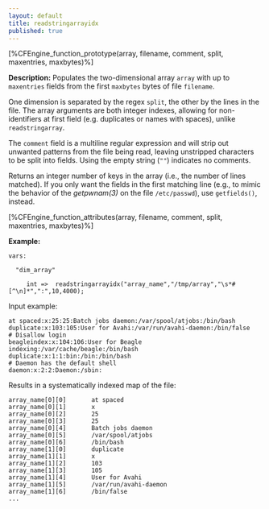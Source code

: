 ```yaml
---
layout: default
title: readstringarrayidx
published: true
---
```


[%CFEngine_function_prototype(array, filename, comment, split, maxentries, maxbytes)%]

**Description:** Populates the two-dimensional array `array` with up to
`maxentries` fields from the first `maxbytes` bytes of file `filename`.

One dimension is separated by the regex `split`, the other by the lines in
the file. The array arguments are both integer indexes, allowing for
non-identifiers at first field (e.g. duplicates or names with spaces), unlike
`readstringarray`.

The `comment` field is a multiline regular expression and will strip out
unwanted patterns from the file being read, leaving unstripped characters to be
split into fields. Using the empty string (`""`) indicates no comments.

Returns an integer number of keys in the array (i.e., the number of lines
matched). If you only want the fields in the first matching line (e.g., to
mimic the behavior of the *getpwnam(3)* on the file `/etc/passwd`), use
`getfields()`, instead.

[%CFEngine_function_attributes(array, filename, comment, split, maxentries, maxbytes)%]

**Example:**

```cf3
vars:

  "dim_array"

     int =>  readstringarrayidx("array_name","/tmp/array","\s*#[^\n]*",":",10,4000);
```

Input example:

```
at spaced:x:25:25:Batch jobs daemon:/var/spool/atjobs:/bin/bash
duplicate:x:103:105:User for Avahi:/var/run/avahi-daemon:/bin/false    # Disallow login
beagleindex:x:104:106:User for Beagle indexing:/var/cache/beagle:/bin/bash
duplicate:x:1:1:bin:/bin:/bin/bash
# Daemon has the default shell
daemon:x:2:2:Daemon:/sbin:
```

Results in a systematically indexed map of the file:

```
array_name[0][0]       at spaced
array_name[0][1]       x
array_name[0][2]       25
array_name[0][3]       25
array_name[0][4]       Batch jobs daemon
array_name[0][5]       /var/spool/atjobs
array_name[0][6]       /bin/bash
array_name[1][0]       duplicate
array_name[1][1]       x
array_name[1][2]       103
array_name[1][3]       105
array_name[1][4]       User for Avahi
array_name[1][5]       /var/run/avahi-daemon
array_name[1][6]       /bin/false
...
```
